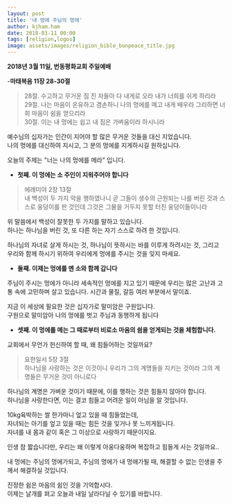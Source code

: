 ```yaml
---
layout: post
title: '내 멍에 주님의 멍에'
author: kjham.ham
date: 2018-03-11 00:00
tags: [religion,logos]
image: assets/images/religion_bible_bunpeace_title.jpg
---
```


**2018년 3월 11일, 번동평화교회 주일예배**

-**마태복음 11장 28-30절**  
>28절. 수고하고 무거운 짐 진 자들아 다 내게로 오라 내가 너희를 쉬게 하리라  
29절. 나는 마음이 온유하고 겸손하니 나의 멍에를 메고 내게 배우라 그리하면 너희 마음이 쉼을 얻으리라  
30절. 이는 내 멍에는 쉽고 내 짐은 가벼움이라 하시니라

예수님의 십자가는 인간이 지어야 할 많은 무거운 것들을 대신 지었습니다.  
나의 멍에를 대신하여 지시고, 그 분의 멍에를 지게하시길 원하십니다.

오늘의 주제는 "너는 나의 멍에를 메라" 입니다.  

- **첫째. 이 멍에는 소 주인이 지워주어야 합니다**  

>에례미야 2장 13절  
내 백성이 두 가지 악을 행하였나니 곧 그들이 생수의 근원되는 나를 버린 것과 스스로 웅덩이를 판 것인데 그것은 그물을 거두지 못할 터진 웅덩이들이니라
	
위 말씀에서 백성이 잘못한 두 가지를 말하고 있습니다.  
하나는 하나님을 버린 것, 또 다른 하는 자기 스스로 하려 한 것입니다.
	
하나님의 자녀로 살게 하시는 것, 하나님이 뜻하시는 바를 이루게 하려시는 것, 그리고 우리와 함께 하시기 위하여 우리에게 멍에를 주시는 것을 잊지 마세요.

- **둘째. 이제는 멍에를 멘 소와 함께 갑니다**  

주님이 주시는 멍에가 아니라 세속적인 멍에를 지고 있기 때문에 우리는 많은 고난과 고통 속에 고민하며 살고 있습니다. 시간과 물질, 갈등 여러 부분에서 말이죠.  

지금 이 세상에 필요한 것은 십자가로 말미암은 구원입니다.  
구원으로 말미암아 나의 멍에를 벗고 주님과 동행하게 됩니다

- **셋째. 이 멍에를 메는 그 때로부터 비로소 마음의 쉼을 얻게되는 것을 체험합니다.**

교회에서 무언가 헌신하여 할 때, 왜 힘들어하는 것일까요?
	
>요한일서 5장 3절  
하나님을 사랑하는 것은 이것이니 우리가 그의 계명들을 지키는 것이라 그의 계명들은 무거운 것이 아니로다
	
하나님의 계명은 가벼운 것이기 때문에, 이를 행하는 것은 힘들지 않아야 합니다.  
하나님을 사랑한다면, 이는 결코 힘들고 어려운 일이 아님을 알 것입니다.
	
10kg육박하는 쌀 한가마니 엎고 있을 때 힘들었는데,  
자녀되는 아기를 엎고 있을 때는 힘든 것을 잊거나 못 느끼게됩니다.  
자녀를 내 몸과 같이 혹은 그 이상으로 사랑하기 때문이지요.
	
인생 참 짧습니다만, 우리는 왜 이렇게 아웅다웅하며 복잡하고 힘들게 사는 것일까요..

내 멍에는 주님의 멍에가되고, 주님의 멍에가 내 멍애가될 때, 해결할 수 없는 인생을 주께서 해결하실 것입니다.
	
진정한 쉼은 마음의 쉼인 것을 기억합시다.  
이제는 날개를 펴고 오늘과 내일 날라다닐 수 있기를 바랍니다.
